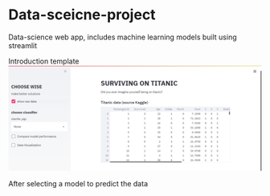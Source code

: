 # Data-sceicne-project
Data-science web app, includes machine learning models built using streamlit

Introduction template
![](Capture.png)


After selecting a model to predict the data



